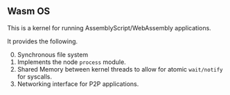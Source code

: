 ## Wasm OS


This is a kernel for running AssemblyScript/WebAssembly applications.

It provides the following.

0. Synchronous file system
0. Implements the node `process` module.
0. Shared Memory between kernel threads to allow for atomic `wait/notify` for syscalls.
0. Networking interface for P2P applications.
